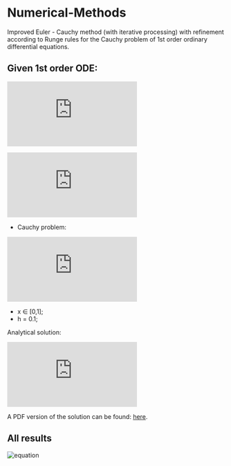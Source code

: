 # Numerical-Methods
Improved Euler - Cauchy method (with iterative processing) with refinement according to Runge rules for the Cauchy problem of 1st order ordinary differential equations.

## Given 1st order ODE:
![equation](https://latex.codecogs.com/gif.latex?%5Cfrac%7Bdy%7D%7Bdx%7D%3Df%28x%2Cy%29)

![equation](https://latex.codecogs.com/gif.latex?%5Cfrac%7Bdy%7D%7Bdx%7D%3D%5Cfrac%7B-3%20x%20y&plus;8%20y-x%5E%7B2%7D%7D%7Bx%5E%7B2%7D-5%20x&plus;6%7D)

- Cauchy problem:

![equation](https://latex.codecogs.com/gif.latex?x_0%3D0%3B%20%5Cquad%20y_0%3D-1)

- x ∈ [0,1];
- h = 0.1;

Analytical solution:

![equation](https://latex.codecogs.com/gif.latex?y%3D%5Cfrac%7B-%5Cfrac%7B1%7D%7B4%7Dx%5E4%20&plus;%20%5Cfrac%7B2%7D%7B3%7Dx%5E3%20&plus;%2012%7D%7B%28x%20-2%29%5E2%28x-3%29%7D)

A PDF version of the solution can be found:
[here](https://github.com/L-Kh-Hovhannisyan/Numerical-Methods/blob/main/Analytical%20solution.pdf).

## All results
![equation](https://psv4.userapi.com/c520036/u409016625/docs/d32/22a4440e9d06/Untitled.png?extra=vgi8fD4JDXKD8mpzpgB8GOTGR90k8NVByBkRartvolAkh8k8TxTbzdOdAu3niFTWTI1JTZkBGvMDNPEUR_x1Npc8SwSwFWJNnl2qI_bGE2RiaDiX7Cm6enZtbN5CdLiO6SPnOetKgStF8qC7ipvdYov4)

